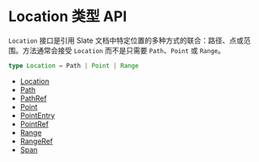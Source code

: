 # Location 类型 API

`Location` 接口是引用 Slate 文档中特定位置的多种方式的联合：路径、点或范围。方法通常会接受 `Location` 而不是只需要 `Path`、`Point` 或 `Range`。

```typescript
type Location = Path | Point | Range
```

- [Location](./location.md)
- [Path](./path.md)
- [PathRef](./path-ref.md)
- [Point](./point.md)
- [PointEntry](./point-entry.md)
- [PointRef](./point-ref.md)
- [Range](./range.md)
- [RangeRef](./range-ref.md)
- [Span](./span.md)
